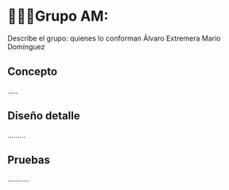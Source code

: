 <div style="text-align: justify;">

# 👨🏻‍🎓Grupo AM:

</div>

Describe el grupo: quienes lo conforman 
Álvaro Extremera
Mario Domínguez

## Concepto

.....

## Diseño detalle

.........

## Pruebas

...........
